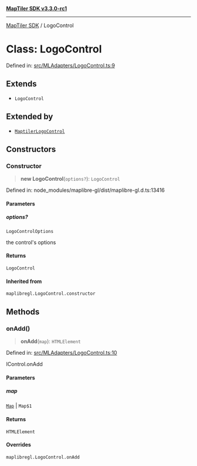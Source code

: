 [**MapTiler SDK v3.3.0-rc1**](../README.md)

***

[MapTiler SDK](../README.md) / LogoControl

# Class: LogoControl

Defined in: [src/MLAdapters/LogoControl.ts:9](https://github.com/maptiler/maptiler-sdk-js/blob/d9cb958ebf063ecde2f6f583eb172e5a83460e6a/src/MLAdapters/LogoControl.ts#L9)

## Extends

- `LogoControl`

## Extended by

- [`MaptilerLogoControl`](MaptilerLogoControl.md)

## Constructors

### Constructor

> **new LogoControl**(`options?`): `LogoControl`

Defined in: node\_modules/maplibre-gl/dist/maplibre-gl.d.ts:13416

#### Parameters

##### options?

`LogoControlOptions`

the control's options

#### Returns

`LogoControl`

#### Inherited from

`maplibregl.LogoControl.constructor`

## Methods

### onAdd()

> **onAdd**(`map`): `HTMLElement`

Defined in: [src/MLAdapters/LogoControl.ts:10](https://github.com/maptiler/maptiler-sdk-js/blob/d9cb958ebf063ecde2f6f583eb172e5a83460e6a/src/MLAdapters/LogoControl.ts#L10)

IControl.onAdd

#### Parameters

##### map

[`Map`](Map.md) | `Map$1`

#### Returns

`HTMLElement`

#### Overrides

`maplibregl.LogoControl.onAdd`
